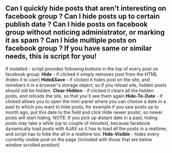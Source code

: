 Can I **quickly hide posts** that aren't interesting on facebook group ?
Can I **hide posts up to certain publish date** ?
Can I **hide posts on facebook group without noticing administrator, or marking it as spam** ?
Can I **hide multiple posts on facebook group** ?
If you have same or similar needs, this is script for you!
---
If installed - script provides following buttons in the top of every post on facebook group:
    **Hide** - if clicked it simply removes post from the HTML (hides it to user)
    **Hide&Save** - if clicked it hides post on the site, and remebers it in a browser's storage object, so if you reload site, hidden posts should still be hidden.
    **Clear-Hidden** - if clicked it clears all the hidden posts, and reloads the site, so that you'll see them again
    **Hide-To-Date** - if clicked allows you to open the mini-panel where you can choose a date in a past to which you want to hide posts,
    for example if you saw posts up to month ago, put this date to the field and click Hide newer posts!,
    so newer posts will start hiding.
    NOTE: If you pick up distant date in a past, hiding posts may take a while (up to couple of minutes), because facebook dynamically load posts with AJAX
    so it has to load all the posts in a realtime, and script has to hide the all in a realtime too.
    **Hide-Visible** - hides every currently visible post on the page (included with those that are below window scrolled position)
